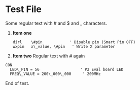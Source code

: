 # Test File

Some regular text with \# and \$ and \_ characters.

1. **Item one**
   ```pasm2
   dirl    \#pin            ' Disable pin (Smart Pin OFF)
   wxpin   x\_value, \#pin   ' Write X parameter
   ```

2. **Item two**
   Regular text with # again

```spin2
CON
  LED\_PIN = 56                  ' P2 Eval board LED
  FREQ\_VALUE = 200\_000\_000     ' 200MHz
```

End of test.